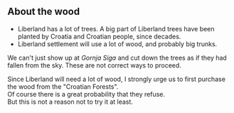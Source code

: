 

About the wood
--------------
* Liberland has a lot of trees. A big part of Liberland trees have been planted by Croatia and Croatian people, since decades.
* Liberland settlement will use a lot of wood, and probably big trunks.  

We can't just show up at <i>Gornja Siga</i> and cut down the trees as if they had fallen from the sky.
These are not correct ways to proceed.

Since Liberland will need a lot of wood, I strongly urge us to first purchase the wood from the "Croatian Forests".  
Of course there is a great probability that they refuse.  
But this is not a reason not to try it at least.
<br>


<!--
to come on <i>Gornja Siga</i> and simply cut trees as if they were planted by us.
-->
